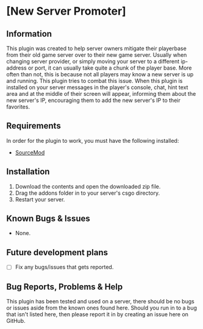 # [New Server Promoter]
## Information
This plugin was created to help server owners mitigate their playerbase from their old game server over to their new game server. Usually when changing server provider, or simply moving your server to a different ip-address or port, it can usually take quite a chunk of the player base. More often than not, this is because not all players may know a new server is up and running. This plugin tries to combat this issue.
When this plugin is installed on your server messages in the player's console, chat, hint text area and at the middle of their screen will appear, informing them about the new server's IP, encouraging them to add the new server's IP to their favorites.


## Requirements
In order for the plugin to work, you must have the following installed:
- [SourceMod](https://www.sourcemod.net/downloads.php?branch=stable) 


## Installation
1) Download the contents and open the downloaded zip file.
2) Drag the addons folder in to your server's csgo directory.
3) Restart your server.


## Known Bugs & Issues
- None.


## Future development plans
- [ ] Fix any bugs/issues that gets reported.


## Bug Reports, Problems & Help
This plugin has been tested and used on a server, there should be no bugs or issues aside from the known ones found here.
Should you run in to a bug that isn't listed here, then please report it in by creating an issue here on GitHub.
